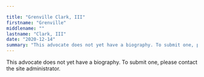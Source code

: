 ```yaml
---

title: "Grenville Clark, III"
firstname: "Grenville"
middlename: ""
lastname: "Clark, III"
date: "2020-12-14"
summary: "This advocate does not yet have a biography. To submit one, please contact the site administrator."
---
```

This advocate does not yet have a biography. To submit one, please contact the site administrator.


